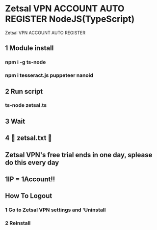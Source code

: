 # Zetsal VPN ACCOUNT AUTO REGISTER NodeJS(TypeScript)
Zetsal VPN ACCOUNT AUTO REGISTER

## 1 Module install

### npm i -g ts-node

### npm i tesseract.js puppeteer nanoid


## 2 Run script

### ts-node zetsal.ts


## 3 Wait


## 4 👀 zetsal.txt 👀


## Zetsal VPN's free trial ends in one day, splease do this every day

## 1IP = 1Account!!


## How To Logout

### 1 Go to Zetsal VPN settings and 'Uninstall

### 2 Reinstall
